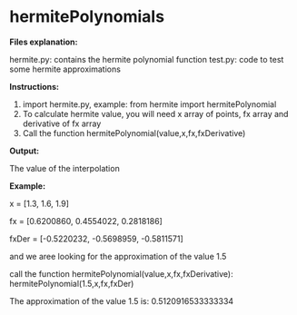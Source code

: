 # hermitePolynomials

**Files explanation:**

hermite.py: contains the hermite polynomial function
test.py: code to test some hermite approximations

**Instructions:**
1. import hermite.py, example: from hermite import hermitePolynomial
2. To calculate hermite value, you will need x array of points, fx array and derivative of fx array
3. Call the function hermitePolynomial(value,x,fx,fxDerivative)


**Output:**

The value of the interpolation

**Example:**

x = [1.3, 1.6, 1.9]

fx = [0.6200860, 0.4554022, 0.2818186]

fxDer = [-0.5220232, -0.5698959, -0.5811571]

and we aree looking for the approximation of the value 1.5

call the function hermitePolynomial(value,x,fx,fxDerivative):
hermitePolynomial(1.5,x,fx,fxDer)

The approximation of the value 1.5 is: 0.5120916533333334
